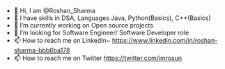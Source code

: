 - 👋 Hi, I am @Roshan_Sharma
- 👀 I have skills in DSA, Languages Java, Python(Basics), C++(Basics)
- 🌱 I’m currently working on Open source projects
- 💞️ I’m looking for Software Engineer/ Software Developer role
- 📫 How to reach me on
  LinkedIn~ https://www.linkedin.com/in/roshan-sharma-bbb6ba178
- 📫 How to reach me on Twitter https://twitter.com/imrosun  

<!---
imrosun/imrosun is a ✨ special ✨ repository because its `README.md` (this file) appears on your GitHub profile.
You can click the Preview link to take a look at your changes.
--->
